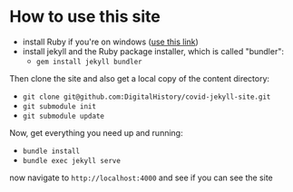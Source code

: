 # How to use this site
- install Ruby if you're on windows ([use this link](https://rubyinstaller.org/))
- install jekyll and the Ruby package installer, which is called "bundler":
  - `gem install jekyll bundler`

Then clone the site and also get a local copy of the content directory:
- `git clone git@github.com:DigitalHistory/covid-jekyll-site.git`
- `git submodule init` 
- `git submodule update`

Now, get everything you need up and running:
- `bundle install`
- `bundle exec jekyll serve`

now navigate to `http://localhost:4000` and see if you can see the site

